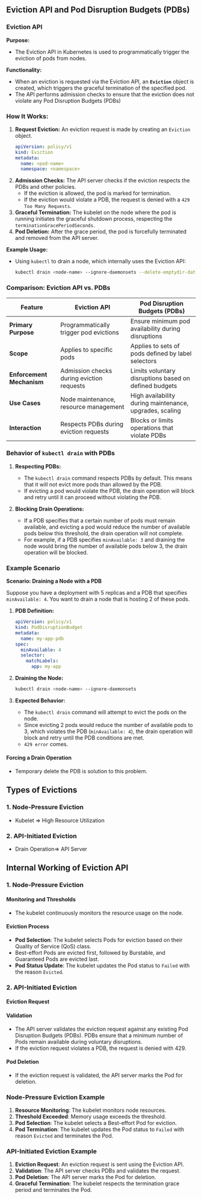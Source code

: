 ## Eviction API and Pod Disruption Budgets (PDBs)

### **Eviction API**

**Purpose:**
- The Eviction API in Kubernetes is used to programmatically trigger the eviction of pods from nodes.

**Functionality:**
- When an eviction is requested via the Eviction API, an **`Eviction`** object is created, which triggers the graceful termination of the specified pod.
- The API performs admission checks to ensure that the eviction does not violate any Pod Disruption Budgets (PDBs) 
### **How It Works:**
1. **Request Eviction:** An eviction request is made by creating an `Eviction` object.
    ```yaml
    apiVersion: policy/v1
    kind: Eviction
    metadata:
      name: <pod-name>
      namespace: <namespace>
    ```
2. **Admission Checks:** The API server checks if the eviction respects the PDBs and other policies.
    - If the eviction is allowed, the pod is marked for termination.
    - If the eviction would violate a PDB, the request is denied with a `429 Too Many Requests`.
3. **Graceful Termination:** The kubelet on the node where the pod is running initiates the graceful shutdown process, respecting the `terminationGracePeriodSeconds`.
4. **Pod Deletion:** After the grace period, the pod is forcefully terminated and removed from the API server.

**Example Usage:**
- Using `kubectl` to drain a node, which internally uses the Eviction API:
    ```sh
    kubectl drain <node-name> --ignore-daemonsets --delete-emptydir-data
    ```

### **Comparison: Eviction API vs. PDBs**

| Feature                  | Eviction API                               | Pod Disruption Budgets (PDBs)                |
|--------------------------|--------------------------------------------|----------------------------------------------|
| **Primary Purpose**      | Programmatically trigger pod evictions     | Ensure minimum pod availability during disruptions |
| **Scope**                | Applies to specific pods                   | Applies to sets of pods defined by label selectors |
| **Enforcement Mechanism**| Admission checks during eviction requests  | Limits voluntary disruptions based on defined budgets |
| **Use Cases**            | Node maintenance, resource management      | High availability during maintenance, upgrades, scaling |
| **Interaction**          | Respects PDBs during eviction requests     | Blocks or limits operations that violate PDBs |




### **Behavior of `kubectl drain` with PDBs**

1. **Respecting PDBs:**
   - The `kubectl drain` command respects PDBs by default. This means that it will not evict more pods than allowed by the PDB. 
   - If evicting a pod would violate the PDB, the drain operation will block and retry until it can proceed without violating the PDB.

2. **Blocking Drain Operations:**
   - If a PDB specifies that a certain number of pods must remain available, and evicting a pod would reduce the number of available pods below this threshold, the drain operation will not complete. 
   - For example, if a PDB specifies `minAvailable: 3` and draining the node would bring the number of available pods below 3, the drain operation will be blocked.

### **Example Scenario**

**Scenario: Draining a Node with a PDB**

Suppose you have a deployment with 5 replicas and a PDB that specifies `minAvailable: 4`. You want to drain a node that is hosting 2 of these pods.

1. **PDB Definition:**
    ```yaml
    apiVersion: policy/v1
    kind: PodDisruptionBudget
    metadata:
      name: my-app-pdb
    spec:
      minAvailable: 4
      selector:
        matchLabels:
          app: my-app
    ```

2. **Draining the Node:**
    ```sh
    kubectl drain <node-name> --ignore-daemonsets
    ```

3. **Expected Behavior:**
   - The `kubectl drain` command will attempt to evict the pods on the node.
   - Since evicting 2 pods would reduce the number of available pods to 3, which violates the PDB (`minAvailable: 4`), the drain operation will block and retry until the PDB conditions are met.
   - `429 error` comes.

#### **Forcing a Drain Operation**
- Temporary delete the PDB is solution to this problem.
## **Types of Evictions**
### **1. Node-Pressure Eviction**
- Kubelet => High Resource Utilization
### **2. API-Initiated Eviction**
- Drain Operation=> API Server
## **Internal Working of Eviction API**
### **1. Node-Pressure Eviction**

#### **Monitoring and Thresholds**
- The kubelet continuously monitors the resource usage on the node.

#### **Eviction Process**
- **Pod Selection**: The kubelet selects Pods for eviction based on their Quality of Service (QoS) class. 
- Best-effort Pods are evicted first, followed by Burstable, and Guaranteed Pods are evicted last.
- **Pod Status Update**: The kubelet updates the Pod status to `Failed` with the reason `Evicted`.

### **2. API-Initiated Eviction**

#### **Eviction Request**
#### **Validation**
- The API server validates the eviction request against any existing Pod Disruption Budgets (PDBs). PDBs ensure that a minimum number of Pods remain available during voluntary disruptions.
- If the eviction request violates a PDB, the request is denied with 429.

#### **Pod Deletion**
- If the eviction request is validated, the API server marks the Pod for deletion.

### **Node-Pressure Eviction Example**
1. **Resource Monitoring**: The kubelet monitors node resources.
2. **Threshold Exceeded**: Memory usage exceeds the threshold.
3. **Pod Selection**: The kubelet selects a Best-effort Pod for eviction.
4. **Pod Termination**: The kubelet updates the Pod status to `Failed` with reason `Evicted` and terminates the Pod.

### **API-Initiated Eviction Example**
1. **Eviction Request**: An eviction request is sent using the Eviction API.
2. **Validation**: The API server checks PDBs and validates the request.
3. **Pod Deletion**: The API server marks the Pod for deletion.
4. **Graceful Termination**: The kubelet respects the termination grace period and terminates the Pod.

